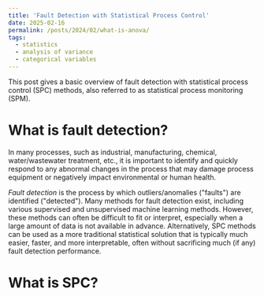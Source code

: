 ```yaml
---
title: 'Fault Detection with Statistical Process Control'
date: 2025-02-16
permalink: /posts/2024/02/what-is-anova/
tags:
  - statistics
  - analysis of variance
  - categorical variables
---
```


This post gives a basic overview of fault detection with statistical process control (SPC) methods, also referred to as statistical process monitoring (SPM).

# What is fault detection?

In many processes, such as industrial, manufacturing, chemical, water/wastewater treatment, etc., it is important to identify and quickly respond to any abnormal changes in the process that may damage process equipment or negatively impact environmental or human health.

*Fault detection* is the process by which outliers/anomalies ("faults") are identified ("detected"). Many methods for fault detection exist, including various supervised and unsupervised machine learning methods. However, these methods can often be difficult to fit or interpret, especially when a large amount of data is not available in advance. Alternatively, SPC methods can be used as a more traditional statistical solution that is typically much easier, faster, and more interpretable, often without sacrificing much (if any) fault detection performance.

# What is SPC?

